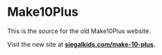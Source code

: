 Make10Plus
==========

This is the source for the old Make10Plus website.

Visit the new site at **[siegalkids.com/make-10-plus](http://siegalkids.com/make-10-plus).**